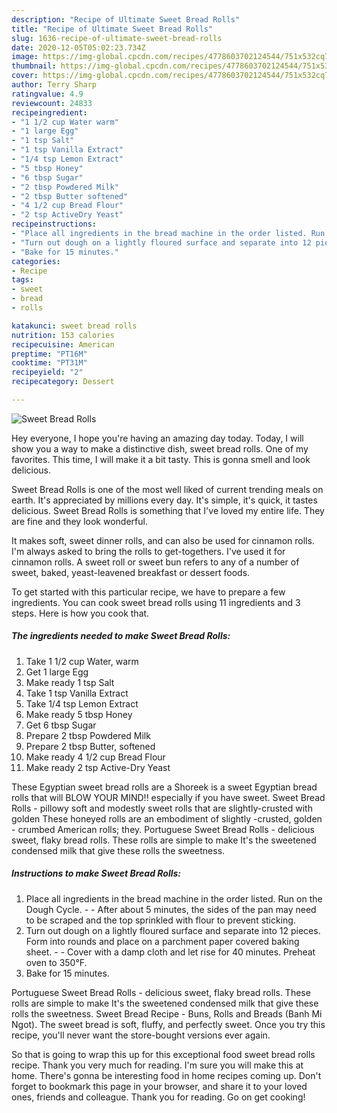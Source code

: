 ```yaml
---
description: "Recipe of Ultimate Sweet Bread Rolls"
title: "Recipe of Ultimate Sweet Bread Rolls"
slug: 1636-recipe-of-ultimate-sweet-bread-rolls
date: 2020-12-05T05:02:23.734Z
image: https://img-global.cpcdn.com/recipes/4778603702124544/751x532cq70/sweet-bread-rolls-recipe-main-photo.jpg
thumbnail: https://img-global.cpcdn.com/recipes/4778603702124544/751x532cq70/sweet-bread-rolls-recipe-main-photo.jpg
cover: https://img-global.cpcdn.com/recipes/4778603702124544/751x532cq70/sweet-bread-rolls-recipe-main-photo.jpg
author: Terry Sharp
ratingvalue: 4.9
reviewcount: 24833
recipeingredient:
- "1 1/2 cup Water warm"
- "1 large Egg"
- "1 tsp Salt"
- "1 tsp Vanilla Extract"
- "1/4 tsp Lemon Extract"
- "5 tbsp Honey"
- "6 tbsp Sugar"
- "2 tbsp Powdered Milk"
- "2 tbsp Butter softened"
- "4 1/2 cup Bread Flour"
- "2 tsp ActiveDry Yeast"
recipeinstructions:
- "Place all ingredients in the bread machine in the order listed. Run on the Dough Cycle.  After about 5 minutes, the sides of the pan may need to be scraped and the top sprinkled with flour to prevent sticking."
- "Turn out dough on a lightly floured surface and separate into 12 pieces. Form into rounds and place on a parchment paper covered baking sheet.  Cover with a damp cloth and let rise for 40 minutes. Preheat oven to 350°F."
- "Bake for 15 minutes."
categories:
- Recipe
tags:
- sweet
- bread
- rolls

katakunci: sweet bread rolls 
nutrition: 153 calories
recipecuisine: American
preptime: "PT16M"
cooktime: "PT31M"
recipeyield: "2"
recipecategory: Dessert

---
```



![Sweet Bread Rolls](https://img-global.cpcdn.com/recipes/4778603702124544/751x532cq70/sweet-bread-rolls-recipe-main-photo.jpg)

Hey everyone, I hope you're having an amazing day today. Today, I will show you a way to make a distinctive dish, sweet bread rolls. One of my favorites. This time, I will make it a bit tasty. This is gonna smell and look delicious.

Sweet Bread Rolls is one of the most well liked of current trending meals on earth. It's appreciated by millions every day. It's simple, it's quick, it tastes delicious. Sweet Bread Rolls is something that I've loved my entire life. They are fine and they look wonderful.

It makes soft, sweet dinner rolls, and can also be used for cinnamon rolls. I&#39;m always asked to bring the rolls to get-togethers. I&#39;ve used it for cinnamon rolls. A sweet roll or sweet bun refers to any of a number of sweet, baked, yeast-leavened breakfast or dessert foods.


To get started with this particular recipe, we have to prepare a few ingredients. You can cook sweet bread rolls using 11 ingredients and 3 steps. Here is how you cook that.

<!--inarticleads1-->

##### The ingredients needed to make Sweet Bread Rolls:

1. Take 1 1/2 cup Water, warm
1. Get 1 large Egg
1. Make ready 1 tsp Salt
1. Take 1 tsp Vanilla Extract
1. Take 1/4 tsp Lemon Extract
1. Make ready 5 tbsp Honey
1. Get 6 tbsp Sugar
1. Prepare 2 tbsp Powdered Milk
1. Prepare 2 tbsp Butter, softened
1. Make ready 4 1/2 cup Bread Flour
1. Make ready 2 tsp Active-Dry Yeast


These Egyptian sweet bread rolls are a Shoreek is a sweet Egyptian bread rolls that will BLOW YOUR MIND!! especially if you have sweet. Sweet Bread Rolls - pillowy soft and modestly sweet rolls that are slightly-crusted with golden These honeyed rolls are an embodiment of slightly -crusted, golden - crumbed American rolls; they. Portuguese Sweet Bread Rolls - delicious sweet, flaky bread rolls. These rolls are simple to make It&#39;s the sweetened condensed milk that give these rolls the sweetness. 

<!--inarticleads2-->

##### Instructions to make Sweet Bread Rolls:

1. Place all ingredients in the bread machine in the order listed. Run on the Dough Cycle. -  - After about 5 minutes, the sides of the pan may need to be scraped and the top sprinkled with flour to prevent sticking.
1. Turn out dough on a lightly floured surface and separate into 12 pieces. Form into rounds and place on a parchment paper covered baking sheet. -  - Cover with a damp cloth and let rise for 40 minutes. Preheat oven to 350°F.
1. Bake for 15 minutes.


Portuguese Sweet Bread Rolls - delicious sweet, flaky bread rolls. These rolls are simple to make It&#39;s the sweetened condensed milk that give these rolls the sweetness. Sweet Bread Recipe - Buns, Rolls and Breads (Banh Mi Ngot). The sweet bread is soft, fluffy, and perfectly sweet. Once you try this recipe, you&#39;ll never want the store-bought versions ever again. 

So that is going to wrap this up for this exceptional food sweet bread rolls recipe. Thank you very much for reading. I'm sure you will make this at home. There's gonna be interesting food in home recipes coming up. Don't forget to bookmark this page in your browser, and share it to your loved ones, friends and colleague. Thank you for reading. Go on get cooking!
